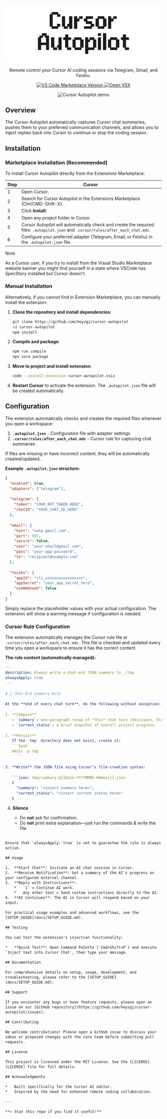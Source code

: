 <p align="center">
  <img src="./autopilot.png" alt="Cursor Autopilot Logo">
</p>
<p align="center">Remote control your Cursor AI coding sessions via Telegram, Gmail, and Feishu.</p>

<p align="center">
  <a href="https://marketplace.visualstudio.com/items?itemName=heyzgj.cursor-autopilot">
    <img src="https://img.shields.io/visual-studio-marketplace/v/heyzgj.cursor-autopilot?label=VS%20Code&color=blue&logo=visual-studio-code&logoColor=white" alt="VS Code Marketplace Version">
  </a>
  <a href="https://open-vsx.org/extension/heyzgj/cursor-autopilot">
    <img src="https://img.shields.io/static/v1?label=Open%20VSX&message=Cursor%20Autopilot&color=blue&style=flat-square&logo=visual-studio-code&logoColor=white" alt="Open VSX">
  </a>
</p>

<p align="center">
  <img src="./assets/demo_gif.gif" alt="Cursor Autopilot demo" />
</p>

## Overview

The Cursor Autopilot automatically captures Cursor chat summaries, pushes them to your preferred communication channels, and allows you to inject replies back into Cursor to continue or stop the coding session. 

## Installation

### Marketplace Installation (Recommended)

To install Cursor Autopilot directly from the Extensions Marketplace:

| Step | Cursor |
| --- | --- |
| 1 | Open Cursor. |
| 2 | Search for Cursor Autopilot in the Extensions Marketplace (Ctrl/CMD-Shift-X). |
| 3 | Click **Install**. |
| 4 | Open any project folder in Cursor. |
| 5 | Cursor Autopilot will automatically check and create the required files: `.autopilot.json` and `.cursor/rules/after_each_chat.mdc`. |
| 6 | Configure your preferred adapter (Telegram, Email, or Feishu) in the `.autopilot.json` file. |

> [!NOTE]
> As a Cursor user, if you try to install from the Visual Studio Marketplace website banner you might find yourself in a state where VSCode has SpecStory installed but Cursor doesn't.

### Manual Installation

Alternatively, if you cannot find in Extension Marketplace, you can manually install the extension:

1.  **Clone the repository and install dependencies:**
    ```bash
    git clone https://github.com/heyzgj/cursor-autopilot
    cd cursor-autopilot
    npm install
    ```
2.  **Compile and package**:
    ```bash
    npm run compile
    npx vsce package
    ```
4.  **Move to project and install extension**:
    ```bash
    code --install-extension cursor-autopilot.vsix
    ```
5. **Restart Cursor** to activate the extension. The `.autopilot.json` file will be created automatically.

## Configuration

The extension automatically checks and creates the required files whenever you open a workspace:

1. **`.autopilot.json`** - Configuration file with adapter settings
2. **`.cursor/rules/after_each_chat.mdc`** - Cursor rule for capturing chat summaries

If files are missing or have incorrect content, they will be automatically created/updated.

**Example `.autopilot.json` structure:**

```json
{
  "enabled": true,
  "adapters": ["telegram"],
  
  "telegram": {
    "token": "YOUR_BOT_TOKEN_HERE",
    "chatId": "YOUR_CHAT_ID_HERE"
  },
  
  "email": {
    "host": "smtp.gmail.com",
    "port": 587,
    "secure": false,
    "user": "your-email@gmail.com",
    "pass": "your-app-password",
    "to": "recipient@example.com"
  },
  
  "feishu": {
    "appId": "cli_xxxxxxxxxxxxxxxxx",
    "appSecret": "your_app_secret_here",
    "useWebhook": false
  }
}
```

Simply replace the placeholder values with your actual configuration. The extension will show a warning message if configuration is needed.

### Cursor Rule Configuration

The extension automatically manages the Cursor rule file at `.cursor/rules/after_each_chat.mdc`. This file is checked and updated every time you open a workspace to ensure it has the correct content.

**The rule content (automatically managed):**

```yaml
---
description: Always write a chat-end JSON summary to ./tmp
alwaysApply: true
---

# 📝 Chat-End Summary Rule

At the **end of every chat turn**, do the following without exception:

1. **Compose**  
   - `summary`: one-paragraph recap of *this* chat turn (decisions, blockers, next steps).  
   - `current_status`: a brief snapshot of overall project progress.

2. **Persist**  
   If the `tmp` directory does not exist, create it:
   ```bash
   mkdir -p tmp
    ```

3. **Write** the JSON file using Cursor’s file-creation syntax:

   ```json: tmp/summary-${{date:YYYYMMDD-HHmmss}}.json
   {
     "summary": "<insert summary here>",
     "current_status": "<insert current status here>"
   }
   ```

4. **Silence**

   * Do **not** ask for confirmation.
   * Do **not** print extra explanation—just run the commands & write the file.
```

Ensure that `alwaysApply: true` is set to guarantee the rule is always active.

## Usage

1.  **Start Chat**: Initiate an AI chat session in Cursor.
2.  **Receive Notification**: Get a summary of the AI's progress on your configured external channel.
3.  **Reply with Instructions**:
    *   `1` = Continue AI work.
    *   Any other text = Send custom instructions directly to the AI.
4.  **AI Continues**: The AI in Cursor will respond based on your input.

For practical usage examples and advanced workflows, see the [SETUP_GUIDE](docs/SETUP_GUIDE.md).

## Testing

You can test the extension's injection functionality:

*   **Quick Test**: Open Command Palette (`Cmd+Shift+P`) and execute `Inject text into Cursor Chat`, then type your message.

## Documentation

For comprehensive details on setup, usage, development, and troubleshooting, please refer to the [SETUP_GUIDE](docs/SETUP_GUIDE.md).

## Support

If you encounter any bugs or have feature requests, please open an issue on our [GitHub repository](https://github.com/heyzgj/cursor-autopilot/issues).

## Contributing

We welcome contributions! Please open a GitHub issue to discuss your ideas or proposed changes with the core team before submitting pull requests.

## License

This project is licensed under the MIT License. See the [LICENSE](LICENSE) file for full details.

## Acknowledgments

*   Built specifically for the Cursor AI editor.
*   Inspired by the need for enhanced remote coding collaboration.

---

**⭐ Star this repo if you find it useful!**